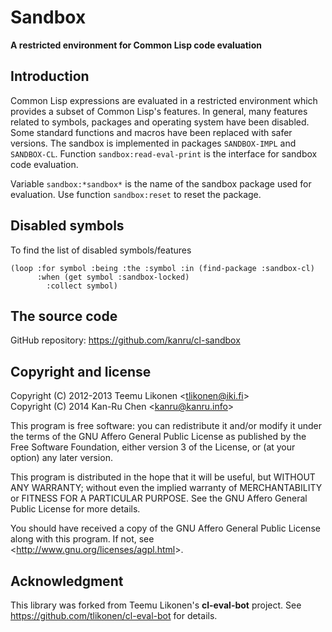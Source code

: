 Sandbox
========

**A restricted environment for Common Lisp code evaluation**

Introduction
------------

Common Lisp expressions are evaluated in a restricted environment
which provides a subset of Common Lisp's features. In general, many
features related to symbols, packages and operating system have been
disabled. Some standard functions and macros have been replaced with
safer versions. The sandbox is implemented in packages `SANDBOX-IMPL`
and `SANDBOX-CL`. Function `sandbox:read-eval-print` is the interface
for sandbox code evaluation.

Variable `sandbox:*sandbox*` is the name of the sandbox package used
for evaluation. Use function `sandbox:reset` to reset the package.

Disabled symbols
-----------------

To find the list of disabled symbols/features

    (loop :for symbol :being :the :symbol :in (find-package :sandbox-cl)
          :when (get symbol :sandbox-locked)
            :collect symbol)

The source code
---------------

GitHub repository: <https://github.com/kanru/cl-sandbox>


Copyright and license
---------------------

Copyright (C) 2012-2013 Teemu Likonen <<tlikonen@iki.fi>>  
Copyright (C) 2014 Kan-Ru Chen <<kanru@kanru.info>>

This program is free software: you can redistribute it and/or modify it
under the terms of the GNU Affero General Public License as published by
the Free Software Foundation, either version 3 of the License, or (at
your option) any later version.

This program is distributed in the hope that it will be useful, but
WITHOUT ANY WARRANTY; without even the implied warranty of
MERCHANTABILITY or FITNESS FOR A PARTICULAR PURPOSE. See the GNU Affero
General Public License for more details.

You should have received a copy of the GNU Affero General Public License
along with this program. If not, see
<<http://www.gnu.org/licenses/agpl.html>>.

Acknowledgment
--------------

This library was forked from Teemu Likonen's **cl-eval-bot** project.
See <https://github.com/tlikonen/cl-eval-bot> for details.
